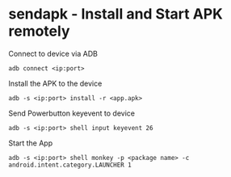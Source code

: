 # sendapk - Install and Start APK remotely

Connect to device via ADB

    adb connect <ip:port>

Install the APK to the device

    adb -s <ip:port> install -r <app.apk>

Send Powerbutton keyevent to device

    adb -s <ip:port> shell input keyevent 26

Start the App

    adb -s <ip:port> shell monkey -p <package name> -c android.intent.category.LAUNCHER 1

